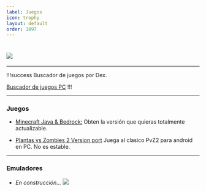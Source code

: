 ```yaml
---
label: Juegos
icon: trophy
layout: default
order: 1897
---
```


# ![](https://i.postimg.cc/3R53SB35/banner-items-lcdh-1.png)

---


!!!success Buscador de juegos por Dex.

[Buscador de juegos PC](https://tiny.cc/noirpc)
!!!


---

### **Juegos**

- [Minecraft Java & Bedrock:](https://noiroom.tech/Tutoriales/minecraft)
Obten la versión que quieras totalmente actualizable.


- [Plantas vs Zombies 2 Version port](https://gamejolt.com/games/Xuwugames_PVZ_Void/714049)
Juega al clasico PvZ2 para android en PC. No es estable.


---

### **Emuladores**

- *En construcción... ![](https://images-ext-1.discordapp.net/external/4YQiWQevguiDbfOGmq5orfGp-lMulNDAHYaXL-aHh5M/https/i.imgur.com/tFp98Tp.png?width=31&height=31)*

